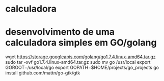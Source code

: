 # calculadora
# desenvolvimento de uma calculadora simples em GO/golang


wget https://storage.googleapis.com/golang/go1.7.4.linux-amd64.tar.gz
 sudo tar -xvf go1.7.4.linux-amd64.tar.gz
 sudo mv go /usr/local
 export GOROOT=/usr/local/go
 export GOPATH=$HOME/projects/go_projects
go install github.com/mattn/go-gtk/gtk

